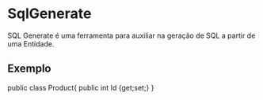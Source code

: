 SqlGenerate
==========

SQL Generate é uma ferramenta para auxiliar na geração de SQL a partir de uma Entidade.


Exemplo
-----------
public class Product{
	public int Id {get;set;}
}
